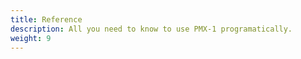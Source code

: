 ```yaml
---
title: Reference
description: All you need to know to use PMX-1 programatically.
weight: 9
---
```


